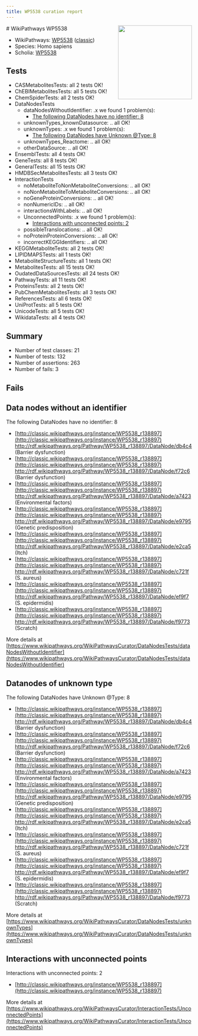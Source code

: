 ```yaml
---
title: WP5538 curation report
---
```


<img style="float: right; width: 200px" src="https://upload.wikimedia.org/wikipedia/commons/thumb/8/83/Wplogo_with_text_500.png/640px-Wplogo_with_text_500.png" />
# WikiPathways WP5538

* WikiPathways: [WP5538](https://wikipathways.org/pathways/WP5538) ([classic](https://classic.wikipathways.org/instance/WP5538))
* Species: Homo sapiens
* Scholia: [WP5538](https://scholia.toolforge.org/wikipathways/WP5538)
## Tests
* CASMetabolitesTests: all 2 tests OK!
* ChEBIMetabolitesTests: all 5 tests OK!
* ChemSpiderTests: all 2 tests OK!
* DataNodesTests
    * dataNodesWithoutIdentifier: .x we found 1 problem(s):
        * [The following DataNodes have no identifier: 8](#d2d32fa7)
    * unknownTypes_knownDatasource: .. all OK!
    * unknownTypes: .x we found 1 problem(s):
        * [The following DataNodes have Unknown @Type: 8](#839973e6)
    * unknownTypes_Reactome: .. all OK!
    * otherDataSource: .. all OK!
* EnsemblTests: all 4 tests OK!
* GeneTests: all 8 tests OK!
* GeneralTests: all 15 tests OK!
* HMDBSecMetabolitesTests: all 3 tests OK!
* InteractionTests
    * noMetaboliteToNonMetaboliteConversions: .. all OK!
    * noNonMetaboliteToMetaboliteConversions: .. all OK!
    * noGeneProteinConversions: .. all OK!
    * nonNumericIDs: .. all OK!
    * interactionsWithLabels: .. all OK!
    * UnconnectedPoints: .x we found 1 problem(s):
        * [Interactions with unconnected points: 2](#35a61ada)
    * possibleTranslocations: .. all OK!
    * noProteinProteinConversions: .. all OK!
    * incorrectKEGGIdentifiers: .. all OK!
* KEGGMetaboliteTests: all 2 tests OK!
* LIPIDMAPSTests: all 1 tests OK!
* MetaboliteStructureTests: all 1 tests OK!
* MetabolitesTests: all 15 tests OK!
* OudatedDataSourcesTests: all 24 tests OK!
* PathwayTests: all 11 tests OK!
* ProteinsTests: all 2 tests OK!
* PubChemMetabolitesTests: all 3 tests OK!
* ReferencesTests: all 6 tests OK!
* UniProtTests: all 5 tests OK!
* UnicodeTests: all 5 tests OK!
* WikidataTests: all 4 tests OK!


## Summary

* Number of test classes: 21
* Number of tests: 132
* Number of assertions: 263
* Number of fails: 3

## Fails

<a name="d2d32fa7" />

## Data nodes without an identifier

The following DataNodes have no identifier: 8

* [http://classic.wikipathways.org/instance/WP5538_r138897](http://classic.wikipathways.org/instance/WP5538_r138897) http://rdf.wikipathways.org/Pathway/WP5538_r138897/DataNode/db4c4 (Barrier dysfunction)
* [http://classic.wikipathways.org/instance/WP5538_r138897](http://classic.wikipathways.org/instance/WP5538_r138897) http://rdf.wikipathways.org/Pathway/WP5538_r138897/DataNode/f72c6 (Barrier dysfunction)
* [http://classic.wikipathways.org/instance/WP5538_r138897](http://classic.wikipathways.org/instance/WP5538_r138897) http://rdf.wikipathways.org/Pathway/WP5538_r138897/DataNode/a7423 (Environmental factors)
* [http://classic.wikipathways.org/instance/WP5538_r138897](http://classic.wikipathways.org/instance/WP5538_r138897) http://rdf.wikipathways.org/Pathway/WP5538_r138897/DataNode/e9795 (Genetic predisposition)
* [http://classic.wikipathways.org/instance/WP5538_r138897](http://classic.wikipathways.org/instance/WP5538_r138897) http://rdf.wikipathways.org/Pathway/WP5538_r138897/DataNode/e2ca5 (Itch)
* [http://classic.wikipathways.org/instance/WP5538_r138897](http://classic.wikipathways.org/instance/WP5538_r138897) http://rdf.wikipathways.org/Pathway/WP5538_r138897/DataNode/c721f (S. aureus)
* [http://classic.wikipathways.org/instance/WP5538_r138897](http://classic.wikipathways.org/instance/WP5538_r138897) http://rdf.wikipathways.org/Pathway/WP5538_r138897/DataNode/ef9f7 (S. epidermidis)
* [http://classic.wikipathways.org/instance/WP5538_r138897](http://classic.wikipathways.org/instance/WP5538_r138897) http://rdf.wikipathways.org/Pathway/WP5538_r138897/DataNode/f9773 (Scratch)


More details at [https://www.wikipathways.org/WikiPathwaysCurator/DataNodesTests/dataNodesWithoutIdentifier](https://www.wikipathways.org/WikiPathwaysCurator/DataNodesTests/dataNodesWithoutIdentifier)

<a name="839973e6" />

## Datanodes of unknown type

The following DataNodes have Unknown @Type: 8

* [http://classic.wikipathways.org/instance/WP5538_r138897](http://classic.wikipathways.org/instance/WP5538_r138897) http://rdf.wikipathways.org/Pathway/WP5538_r138897/DataNode/db4c4 (Barrier dysfunction)
* [http://classic.wikipathways.org/instance/WP5538_r138897](http://classic.wikipathways.org/instance/WP5538_r138897) http://rdf.wikipathways.org/Pathway/WP5538_r138897/DataNode/f72c6 (Barrier dysfunction)
* [http://classic.wikipathways.org/instance/WP5538_r138897](http://classic.wikipathways.org/instance/WP5538_r138897) http://rdf.wikipathways.org/Pathway/WP5538_r138897/DataNode/a7423 (Environmental factors)
* [http://classic.wikipathways.org/instance/WP5538_r138897](http://classic.wikipathways.org/instance/WP5538_r138897) http://rdf.wikipathways.org/Pathway/WP5538_r138897/DataNode/e9795 (Genetic predisposition)
* [http://classic.wikipathways.org/instance/WP5538_r138897](http://classic.wikipathways.org/instance/WP5538_r138897) http://rdf.wikipathways.org/Pathway/WP5538_r138897/DataNode/e2ca5 (Itch)
* [http://classic.wikipathways.org/instance/WP5538_r138897](http://classic.wikipathways.org/instance/WP5538_r138897) http://rdf.wikipathways.org/Pathway/WP5538_r138897/DataNode/c721f (S. aureus)
* [http://classic.wikipathways.org/instance/WP5538_r138897](http://classic.wikipathways.org/instance/WP5538_r138897) http://rdf.wikipathways.org/Pathway/WP5538_r138897/DataNode/ef9f7 (S. epidermidis)
* [http://classic.wikipathways.org/instance/WP5538_r138897](http://classic.wikipathways.org/instance/WP5538_r138897) http://rdf.wikipathways.org/Pathway/WP5538_r138897/DataNode/f9773 (Scratch)


More details at [https://www.wikipathways.org/WikiPathwaysCurator/DataNodesTests/unknownTypes](https://www.wikipathways.org/WikiPathwaysCurator/DataNodesTests/unknownTypes)

<a name="35a61ada" />

## Interactions with unconnected points

Interactions with unconnected points: 2

* [http://classic.wikipathways.org/instance/WP5538_r138897](http://classic.wikipathways.org/instance/WP5538_r138897)


More details at [https://www.wikipathways.org/WikiPathwaysCurator/InteractionTests/UnconnectedPoints](https://www.wikipathways.org/WikiPathwaysCurator/InteractionTests/UnconnectedPoints)

